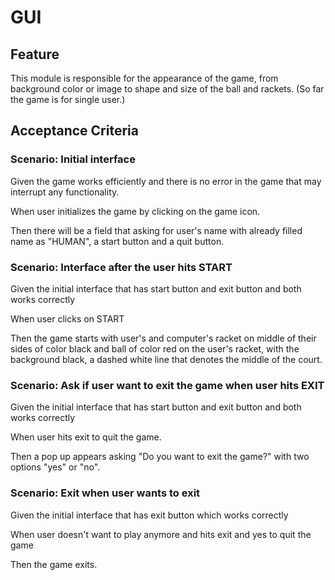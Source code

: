 # GUI

## Feature

This module is responsible for the appearance of the game,
from background color or image to shape and size of the ball
and rackets. (So far the game is for single user.)

## Acceptance Criteria

### Scenario: Initial interface

Given the game works efficiently and there is no
error in the game that may interrupt any functionality.

When user initializes the game by clicking on the game icon.

Then there will be a field that asking for user's name
with already filled name as "HUMAN", a start button
and a quit button.

### Scenario: Interface after the user hits START

Given the initial interface that has start
button and exit button and both works correctly

When user clicks on START

Then the game starts with user's and computer's racket
on middle of their sides of color black and ball of color red
on the user's racket, with the background black,
a dashed white line that denotes the middle of the court.

### Scenario: Ask if user want to exit the game when user hits EXIT

Given the initial interface that has start
button and exit button and both works correctly

When user hits exit to quit the game.

Then a pop up appears asking "Do you want
to exit the game?" with two options "yes" or "no".

### Scenario: Exit when user wants to exit

Given the initial interface that has exit button
which works correctly

When user doesn't want to play anymore and
hits exit and yes to quit the game

Then the game exits.
